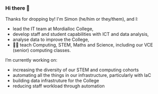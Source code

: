 ### Hi there 👋

Thanks for dropping by! I'm Simon (he/him or they/them), and I:
- lead the IT team at Mordialloc College,
- develop staff and student capabilities with ICT and data analysis,
- analyse data to improve the College,
- 👨‍🏫 teach Computing, STEM, Maths and Science, including our VCE (senior) computing classes.

I’m currently working on:
- increasing the diversity of our STEM and computing cohorts
- automating all the things in our infrastructure, particularly with IaC
- building data infrastruture for the College
- reducing staff workload through automation

<!--
**sbelluzzo/sbelluzzo** is a ✨ _special_ ✨ repository because its `README.md` (this file) appears on your GitHub profile.

Here are some ideas to get you started:

- 🔭 I’m currently working on ...
- 🌱 I’m currently learning ...
- 👯 I’m looking to collaborate on ...
- 🤔 I’m looking for help with ...
- 💬 Ask me about ...
- 📫 How to reach me: ...
- 😄 Pronouns: ...
- ⚡ Fun fact: ...
-->
